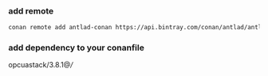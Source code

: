 ### add remote
```bash
conan remote add antlad-conan https://api.bintray.com/conan/antlad/antlad-conan
```

### add dependency to your conanfile
opcuastack/3.8.1@_/_
